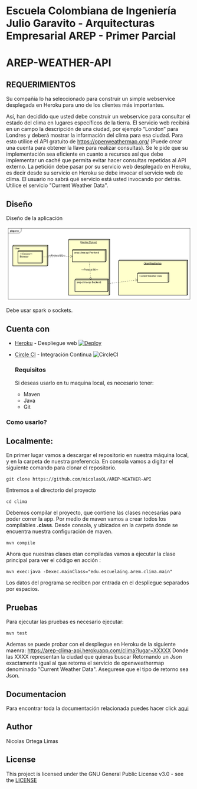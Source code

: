 # Escuela Colombiana de Ingeniería Julio Garavito - Arquitecturas Empresarial AREP - Primer Parcial 
# AREP-WEATHER-API
## REQUERIMIENTOS
Su compañía lo ha seleccionado para construir un simple webservice desplegada en Heroku para uno de los clientes más importantes.

Así, han decidido que usted debe construir un webservice  para consultar el estado del clima en lugares específicos de la tierra.  El servicio web recibirá en un campo la descripción de una ciudad, por ejemplo “London” para Londres   y deberá mostrar la información del clima para esa ciudad. Para esto utilice el API gratuito de https://openweathermap.org/ (Puede crear una cuenta para obtener la llave para realizar consultas). Se le pide que su implementación sea eficiente en cuanto a recursos así que debe implementar un caché que permita evitar hacer consultas repetidas al API externo. La petición debe pasar por su servicio web desplegado en Heroku, es decir desde su servicio en Heroku se debe invocar el servicio web de clima. El usuario no sabrá qué servicio está usted invocando por detrás. Utilice el servicio "Current Weather Data".

## Diseño

  Diseño de la aplicación
  
  ![Diseño1](https://github.com/nicolasOL/AREP-WEATHER-API/blob/main/images/Diagram.png)

Debe usar spark o sockets.

## Cuenta con 
* [Heroku](https://heroku.com) - Despliegue web [![Deploy](https://www.herokucdn.com/deploy/button.png)](https://arep-clima-api.herokuapp.com/clima)
* [Circle CI]() - Integración Continua ![CircleCI](https://circleci.com/gh/nicolasOL/AREP-WEATHER-API.svg?style=svg&circle-token=f14c9a5d0829681765658bf32d4b536ab671ba9b)
  ### Requisitos
  
  Si deseas usarlo en tu maquina local, es necesario tener:
  
  * Maven 
  * Java 
  * Git
  
  

 ### Como usarlo?
  ## Localmente:
  En primer lugar vamos a descargar el repositorio en nuestra máquina local, y en la carpeta de 
nuestra preferencia. En consola vamos a digitar el siguiente comando para clonar el repositorio.

```
git clone https://github.com/nicolasOL/AREP-WEATHER-API
```

Entremos a el directorio del proyecto

```
cd clima
```

Debemos compilar el proyecto, que contiene las clases necesarias para poder correr la app. Por medio de maven vamos a crear todos los compilables **.class**. Desde consola, y ubicados en la carpeta donde se encuentra nuestra configuración de maven.

```
mvn compile
```

Ahora que nuestras clases etan compiladas vamos a ejecutar la clase principal para
ver el código en acción :

```
mvn exec:java -Dexec.mainClass="edu.escuelaing.arem.clima.main"
```
Los datos del programa se reciben por entrada en el despliegue separados por espacios.
   
## Pruebas   
Para ejecutar las pruebas es necesario ejecutar:
```
mvn test
```      
Ademas se puede probar con el despliegue en Heroku de la siguiente maenra:
https://arep-clima-api.herokuapp.com/clima?lugar=XXXXX
Donde las XXXX representan la ciudad que quieras buscar
Retornando un Json exactamente igual al que retorna el servicio de openweathermap denominado "Current Weather Data". Asegurese que el tipo de retorno sea Json.

## Documentacion
  
Para encontrar toda la documentación relacionada puedes hacer click [aqui](https://github.com/nicolasOL/Interpretes-canales-de-comunicacion-y-memoria/tree/master/docs)
  
  ## Author
  
  Nicolas Ortega Limas
  
  ## License
  
  This project is licensed under the GNU General Public License v3.0 - see the [LICENSE](https://github.com/nicolasOL/AREP-WEATHER-API/blob/main/LICENSE.txt)
